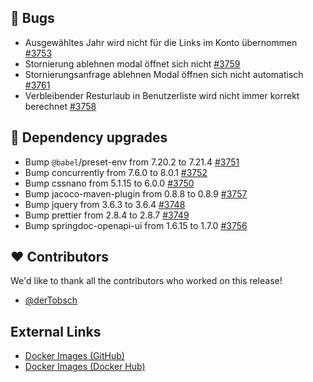 ## 🐞 Bugs

- Ausgewähltes Jahr wird nicht für die Links im Konto übernommen  [#3753](https://github.com/urlaubsverwaltung/urlaubsverwaltung/issues/3753)
- Stornierung ablehnen modal öffnet sich nicht [#3759](https://github.com/urlaubsverwaltung/urlaubsverwaltung/issues/3759)
- Stornierungsanfrage ablehnen Modal öffnen sich nicht automatisch [#3761](https://github.com/urlaubsverwaltung/urlaubsverwaltung/issues/3761)
- Verbleibender Resturlaub in Benutzerliste wird nicht immer korrekt berechnet [#3758](https://github.com/urlaubsverwaltung/urlaubsverwaltung/issues/3758)

## 🔨 Dependency upgrades

- Bump `@babel`/preset-env from 7.20.2 to 7.21.4 [#3751](https://github.com/urlaubsverwaltung/urlaubsverwaltung/pull/3751)
- Bump concurrently from 7.6.0 to 8.0.1 [#3752](https://github.com/urlaubsverwaltung/urlaubsverwaltung/pull/3752)
- Bump cssnano from 5.1.15 to 6.0.0 [#3750](https://github.com/urlaubsverwaltung/urlaubsverwaltung/pull/3750)
- Bump jacoco-maven-plugin from 0.8.8 to 0.8.9 [#3757](https://github.com/urlaubsverwaltung/urlaubsverwaltung/pull/3757)
- Bump jquery from 3.6.3 to 3.6.4 [#3748](https://github.com/urlaubsverwaltung/urlaubsverwaltung/pull/3748)
- Bump prettier from 2.8.4 to 2.8.7 [#3749](https://github.com/urlaubsverwaltung/urlaubsverwaltung/pull/3749)
- Bump springdoc-openapi-ui from 1.6.15 to 1.7.0 [#3756](https://github.com/urlaubsverwaltung/urlaubsverwaltung/pull/3756)

## ❤️ Contributors

We'd like to thank all the contributors who worked on this release!

- [@derTobsch](https://github.com/derTobsch)
## External Links

- [Docker Images (GitHub)](https://github.com/urlaubsverwaltung/urlaubsverwaltung/pkgs/container/urlaubsverwaltung)
- [Docker Images (Docker Hub)](https://hub.docker.com/r/urlaubsverwaltung/urlaubsverwaltung)
